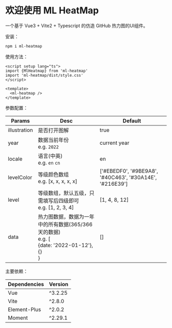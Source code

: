 # 欢迎使用 ML HeatMap

一个基于 Vue3 + Vite2 + Typescript 的仿造 GitHub 热力图的UI组件。

安装：

```bash
npm i ml-heatmap
```

使用方法：

```vue
<script setup lang="ts">
import {MlHeatmap} from 'ml-heatmap'
import 'ml-heatmap/dist/style.css'
</script>

<template>
  <ml-heatmap />
</template>
```

参数配置：

| Params       | Desc                                                         | Default                                                 |
| ------------ | ------------------------------------------------------------ | ------------------------------------------------------- |
| illustration | 是否打开图解                                                 | true                                                    |
| year         | 数据当前年份<br />e.g. `2022`                                | current year                                            |
| locale       | 语言(中英)<br />e.g. `en` `cn`                               | en                                                      |
| levelColor   | 等级颜色数组<br />e.g. [x, x, x, x, x]                       | ['#EBEDF0', '#9BE9A8', '#40C463', '#30A14E', '#216E39'] |
| level        | 等级数组，默认五级，只需填写后四级即可<br />e.g. [1, 2, 3, 4] | [1, 4, 8, 12]                                           |
| data         | 热力图数据，数据为一年中的所有数据(365/366天的数据)<br />e.g. [<br />{date: '2022-01-12'}, {}<br />} | []                                                      |



主要依赖：

| Dependencies | Version |
| :----------- | ------- |
| Vue          | ^3.2.25 |
| Vite         | ^2.8.0  |
| Element-Plus | ^2.0.2  |
| Moment       | ^2.29.1 |



